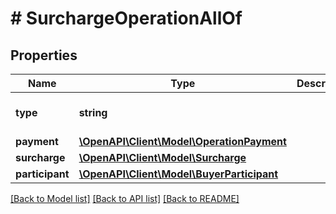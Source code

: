 # # SurchargeOperationAllOf

## Properties

Name | Type | Description | Notes
------------ | ------------- | ------------- | -------------
**type** | **string** |  | [optional] [default to 'SURCHARGE']
**payment** | [**\OpenAPI\Client\Model\OperationPayment**](OperationPayment.md) |  | [optional] 
**surcharge** | [**\OpenAPI\Client\Model\Surcharge**](Surcharge.md) |  | [optional] 
**participant** | [**\OpenAPI\Client\Model\BuyerParticipant**](BuyerParticipant.md) |  | [optional] 

[[Back to Model list]](../../README.md#documentation-for-models) [[Back to API list]](../../README.md#documentation-for-api-endpoints) [[Back to README]](../../README.md)


